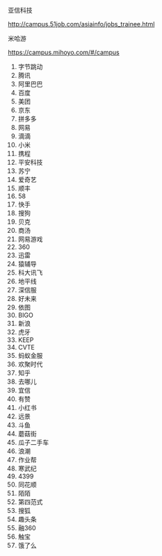 亚信科技

http://campus.51job.com/asiainfo/jobs_trainee.html

米哈游

https://campus.mihoyo.com/#/campus

1. 字节跳动
2. 腾讯
3. 阿里巴巴
4. 百度
5. 美团
6. 京东
7. 拼多多
8. 网易
9. 滴滴
10. 小米
11. 携程
12. 平安科技
13. 苏宁
14. 爱奇艺
15. 顺丰
16. 58
17. 快手
18. 搜狗
19. 贝克
20. 商汤
21. 网易游戏
22. 360
23. 迅雷
24. 猿辅导
25. 科大讯飞
26. 地平线
27. 深信服
28. 好未来
29. 依图
30. BIGO
31. 新浪
32. 虎牙
33. KEEP
34. CVTE
35. 蚂蚁金服
36. 欢聚时代
37. 知乎
38. 去哪儿
39. 宜信
40. 有赞
41. 小红书
42. 远景
43. 斗鱼
44. 蘑菇街
45. 瓜子二手车
46. 浪潮
47. 作业帮
48. 寒武纪
49. 4399
50. 同花顺
51. 陌陌
52. 第四范式
53. 搜狐
54. 趣头条
55. 融360
56. 触宝
57. 饿了么